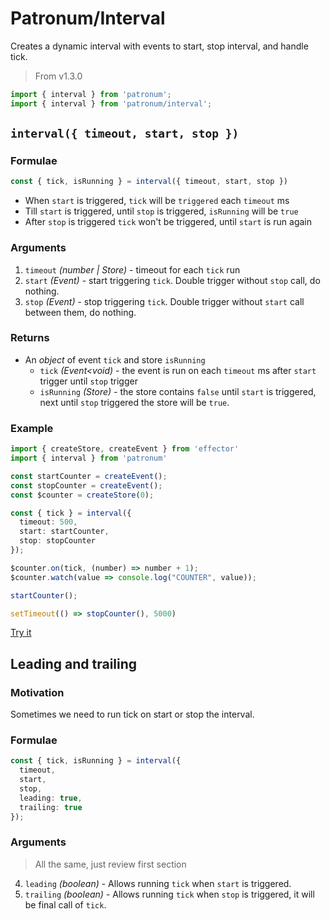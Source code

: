 # Patronum/Interval

Creates a dynamic interval with events to start, stop interval, and handle tick. 

> From v1.3.0

```ts
import { interval } from 'patronum';
import { interval } from 'patronum/interval';
```

## `interval({ timeout, start, stop })`

### Formulae

```ts
const { tick, isRunning } = interval({ timeout, start, stop })
```

- When `start` is triggered, `tick` will be `triggered` each `timeout` ms
- Till `start` is triggered, until `stop` is triggered, `isRunning` will
  be `true`
- After `stop` is triggered `tick` won't be triggered, until `start` is run
  again

### Arguments

1. `timeout` _(number | Store<number>)_ - timeout for each `tick` run
2. `start` _(Event<any>)_ - start triggering `tick`. Double trigger
   without `stop` call, do nothing.
3. `stop` _(Event<any>)_ - stop triggering `tick`. Double trigger
   without `start` call between them, do nothing.

### Returns

- An *object* of event `tick` and store `isRunning`
  - `tick` _(Event<void)_ - the event is run on each `timeout` ms after `start`
    trigger until `stop` trigger
  - `isRunning` _(Store<boolean>)_ - the store contains `false` until `start` is
    triggered, next until `stop` triggered the store will be `true`.

### Example

```ts
import { createStore, createEvent } from 'effector'
import { interval } from 'patronum'

const startCounter = createEvent();
const stopCounter = createEvent();
const $counter = createStore(0);

const { tick } = interval({
  timeout: 500,
  start: startCounter,
  stop: stopCounter
});

$counter.on(tick, (number) => number + 1);
$counter.watch(value => console.log("COUNTER", value));

startCounter();

setTimeout(() => stopCounter(), 5000)
```

[Try it](https://share.effector.dev/EOVzc3df)

## Leading and trailing

### Motivation

Sometimes we need to run tick on start or stop the interval.

### Formulae

```ts
const { tick, isRunning } = interval({
  timeout,
  start,
  stop,
  leading: true,
  trailing: true
});
```

### Arguments

> All the same, just review first section
4. `leading` _(boolean)_ - Allows running `tick` when `start` is triggered.
5. `trailing` _(boolean)_ - Allows running `tick` when `stop` is triggered, it will be final call of `tick`.

